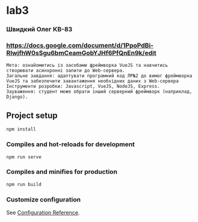 # lab3
### Швидкий Олег КВ-83 
### https://docs.google.com/document/d/1PpoPdBi-RIwjfhW0sSgu6bmCeamGobYJHf6PfQnEn9k/edit
```
Мета: ознайомитись із засобами фреймворка VueJS та навчитись створювати асинхронні запити до Web-сервера.
Загальне завдання: адаптувати програмний код ЛР№2 до вимог фреймворка VueJS та забезпечити завантаження необхідних даних з Web-сервера 
Інструменти розробки: Javascript, VueJS, NodeJS, Express.
Зауваження: студент може обрати інший серверний фреймворк (наприклад, Django).

```
## Project setup
```
npm install
```

### Compiles and hot-reloads for development
```
npm run serve
```

### Compiles and minifies for production
```
npm run build
```

### Customize configuration
See [Configuration Reference](https://cli.vuejs.org/config/).
